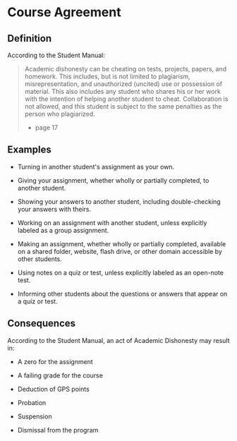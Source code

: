 Course Agreement
================

Definition
----------

According to the Student Manual:

> Academic dishonesty can be cheating on tests, projects, papers, and
> homework. This includes, but is not limited to plagiarism,
> misrepresentation, and unauthorized (uncited) use or possession of
> material. This also includes any student who shares his or her work with
> the intention of helping another student to cheat. Collaboration is not
> allowed, and this student is subject to the same penalties as the person
> who plagiarized.
>   - page 17

Examples
--------

- Turning in another student's assignment as your own.

- Giving your assignment, whether wholly or partially completed, to
  another student.

- Showing your answers to another student, including double-checking
  your answers with theirs.

- Working on an assignment with another student, unless explicitly
  labeled as a group assignment.

- Making an assignment, whether wholly or partially completed, available
  on a shared folder, website, flash drive, or other domain accessible by
  other students.

- Using notes on a quiz or test, unless explicitly labeled as an
  open-note test.

- Informing other students about the questions or answers that appear on
  a quiz or test.

Consequences
------------

According to the Student Manual, an act of Academic Dishonesty may
result in:

- A zero for the assignment

- A failing grade for the course

- Deduction of GPS points

- Probation

- Suspension

- Dismissal from the program


